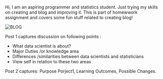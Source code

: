 Hi, I am an aspiring programmer and statistics student. Just trying my skills on creating and blog and improving it.
This is part of homewwork assignment and covers some fun stuff related to creating blog!

![BLOG](https://user-images.githubusercontent.com/109885196/187854349-cd4b8bcc-3f04-4e39-92d4-54b8caba7531.png)

Post 1 captures discussion on following points :
* What data scientist is about?
* Major Duties /or knowledge area
* Differences /similarities between data scientists and statisticians
* View self in relation to these two areas


Post 2 captures: Purpose Porject1, Learning Outcomes, Possible Changes.


